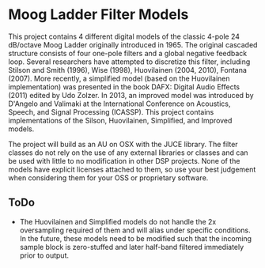 # Moog Ladder Filter Models

This project contains 4 different digital models of the classic 4-pole 24 dB/octave Moog Ladder originally introduced in 1965. The original cascaded structure consists of four one-pole filters and a global negative feedback loop. Several researchers have attempted to discretize this filter, including Stilson and Smith (1996), Wise (1998), Huovilainen (2004, 2010), Fontana (2007). More recently, a simplified model (based on the Huovilainen implementation) was presented in the book DAFX: Digital Audio Effects (2011) edited by Udo Zolzer. In 2013, an improved model was introduced by D'Angelo and Valimaki at the International Conference on Acoustics, Speech, and Signal Processing (ICASSP). This project contains implementations of the Silson, Huovilainen, Simplified, and Improved models.

The project will build as an AU on OSX with the JUCE library. The filter classes do not rely on the use of any external libraries or classes and can be used with little to no modification in other DSP projects. None of the models have explicit licenses attached to them, so use your best judgement when considering them for your OSS or proprietary software.

## ToDo

* The Huovilainen and Simplified models do not handle the 2x oversampling required of them and will alias under specific conditions. In the future, these models need to be modified such that the incoming sample block is zero-stuffed and later half-band filtered immediately prior to output.

